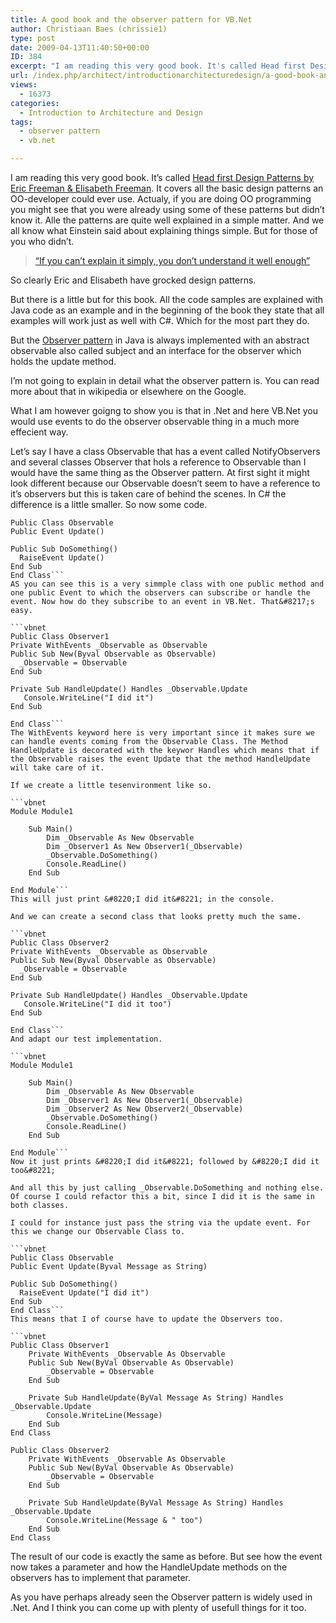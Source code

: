 ```yaml
---
title: A good book and the observer pattern for VB.Net
author: Christiaan Baes (chrissie1)
type: post
date: 2009-04-13T11:40:50+00:00
ID: 384
excerpt: "I am reading this very good book. It's called Head first Design Patterns by Eric Freeman &amp; Elisabeth Freeman. It covers all the basic design patterns an OO-developer could ever use. Actualy, if you are doing OO programming you might see that you wer&hellip;"
url: /index.php/architect/introductionarchitecturedesign/a-good-book-and-the-observer-pattern-for/
views:
  - 16373
categories:
  - Introduction to Architecture and Design
tags:
  - observer pattern
  - vb.net

---
```

I am reading this very good book. It&#8217;s called [Head first Design Patterns by Eric Freeman & Elisabeth Freeman][1]. It covers all the basic design patterns an OO-developer could ever use. Actualy, if you are doing OO programming you might see that you were already using some of these patterns but didn&#8217;t know it. Alle the patterns are quite well explained in a simple matter. And we all know what Einstein said about explaining things simple. But for those of you who didn&#8217;t.

> [“If you can&#8217;t explain it simply, you don&#8217;t understand it well enough”][2]

So clearly Eric and Elisabeth have grocked design patterns.

But there is a little but for this book. All the code samples are explained with Java code as an example and in the beginning of the book they state that all examples will work just as well with C#. Which for the most part they do. 

But the [Observer pattern][3] in Java is always implemented with an abstract observable also called subject and an interface for the observer which holds the update method. 

I&#8217;m not going to explain in detail what the observer pattern is. You can read more about that in wikipedia or elsewhere on the Google.

What I am however goigng to show you is that in .Net and here VB.Net you would use events to do the observer observable thing in a much more effecient way.

Let&#8217;s say I have a class Observable that has a event called NotifyObservers and several classes Observer that hols a reference to Observable than I would have the same thing as the Observer pattern. At first sight it might look different because our Observable doesn&#8217;t seem to have a reference to it&#8217;s observers but this is taken care of behind the scenes. In C# the difference is a little smaller. So now some code.

```vbnet
Public Class Observable
Public Event Update()

Public Sub DoSomething()
  RaiseEvent Update() 
End Sub
End Class```
AS you can see this is a very simmple class with one public method and one public Event to which the observers can subscribe or handle the event. Now how do they subscribe to an event in VB.Net. That&#8217;s easy.

```vbnet
Public Class Observer1
Private WithEvents _Observable as Observable
Public Sub New(Byval Observable as Observable)
  _Observable = Observable
End Sub

Private Sub HandleUpdate() Handles _Observable.Update
   Console.WriteLine("I did it")
End Sub

End Class```
The WithEvents keyword here is very important since it makes sure we can handle events coming from the Observable Class. The Method HandleUpdate is decorated with the keywor Handles which means that if the Observable raises the event Update that the method HandleUpdate will take care of it.

If we create a little tesenvironment like so.

```vbnet
Module Module1

    Sub Main()
        Dim _Observable As New Observable
        Dim _Observer1 As New Observer1(_Observable)
        _Observable.DoSomething()
        Console.ReadLine()
    End Sub

End Module```
This will just print &#8220;I did it&#8221; in the console.

And we can create a second class that looks pretty much the same.

```vbnet
Public Class Observer2
Private WithEvents _Observable as Observable
Public Sub New(Byval Observable as Observable)
  _Observable = Observable
End Sub

Private Sub HandleUpdate() Handles _Observable.Update
   Console.WriteLine("I did it too")
End Sub

End Class```
And adapt our test implementation.

```vbnet
Module Module1

    Sub Main()
        Dim _Observable As New Observable
        Dim _Observer1 As New Observer1(_Observable)
        Dim _Observer2 As New Observer2(_Observable)
        _Observable.DoSomething()
        Console.ReadLine()
    End Sub

End Module```
Now it just prints &#8220;I did it&#8221; followed by &#8220;I did it too&#8221;

And all this by just calling _Observable.DoSomething and nothing else. Of course I could refactor this a bit, since I did it is the same in both classes.

I could for instance just pass the string via the update event. For this we change our Observable Class to.

```vbnet
Public Class Observable
Public Event Update(Byval Message as String)

Public Sub DoSomething()
  RaiseEvent Update("I did it") 
End Sub
End Class```
This means that I of course have to update the Observers too.

```vbnet
Public Class Observer1
    Private WithEvents _Observable As Observable
    Public Sub New(ByVal Observable As Observable)
        _Observable = Observable
    End Sub

    Private Sub HandleUpdate(ByVal Message As String) Handles _Observable.Update
        Console.WriteLine(Message)
    End Sub
End Class
```
```vbnet
Public Class Observer2
    Private WithEvents _Observable As Observable
    Public Sub New(ByVal Observable As Observable)
        _Observable = Observable
    End Sub

    Private Sub HandleUpdate(ByVal Message As String) Handles _Observable.Update
        Console.WriteLine(Message & " too")
    End Sub
End Class
```
The result of our code is exactly the same as before. But see how the event now takes a parameter and how the HandleUpdate methods on the observers has to implement that parameter.

As you have perhaps already seen the Observer pattern is widely used in .Net. And I think you can come up with plenty of usefull things for it too.

 [1]: http://www.amazon.com/First-Design-Patterns-Elisabeth-Freeman/dp/0596007124
 [2]: http://thinkexist.com/quotation/if_you_can-t_explain_it_simply-you_don-t/186838.html
 [3]: http://en.wikipedia.org/wiki/Observer_pattern